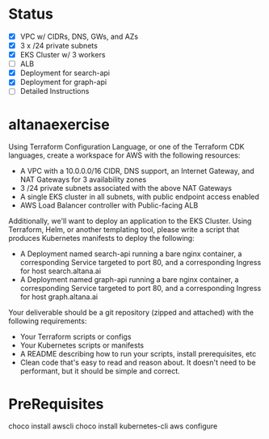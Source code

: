 # Status
- [X] VPC w/ CIDRs, DNS, GWs, and AZs
- [X] 3 x /24 private subnets
- [X] EKS Cluster w/ 3 workers
- [ ] ALB
- [X] Deployment for search-api
- [X] Deployment for graph-api
- [ ] Detailed Instructions

# altanaexercise

Using Terraform Configuration Language, or one of the Terraform CDK languages, create a workspace for AWS with the following resources:
-	A VPC with a 10.0.0.0/16 CIDR, DNS support, an Internet Gateway, and NAT Gateways for 3 availability zones
-	3 /24 private subnets associated with the above NAT Gateways
-	A single EKS cluster in all subnets, with public endpoint access enabled
-	AWS Load Balancer controller with Public-facing ALB
 
Additionally, we'll want to deploy an application to the EKS Cluster. Using Terraform, Helm, or another templating tool, please write a script that produces Kubernetes manifests to deploy the following:
 
-	A Deployment named search-api running a bare nginx container, a corresponding Service targeted to port 80, and a corresponding Ingress for host search.altana.ai
-	A Deployment named graph-api running a bare nginx container, a corresponding Service targeted to port 80, and a corresponding Ingress for host graph.altana.ai

Your deliverable should be a git repository (zipped and attached) with the following requirements:
 
-	Your Terraform scripts or configs
-	Your Kubernetes scripts or manifests
-	A README describing how to run your scripts, install prerequisites, etc
-	Clean code that's easy to read and reason about. It doesn't need to be performant, but it should be simple and correct.

# PreRequisites
choco install awscli
choco install kubernetes-cli
aws configure




